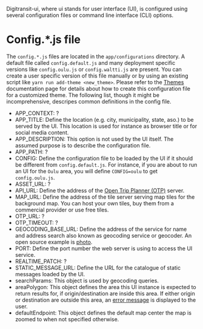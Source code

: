 Digitransit-ui, where ui stands for user interface (UI), is configured using several configuration files or command line interface (CLI) options.

# Config.*.js file
The `config.*.js` files are located in the `app/configurations` directory.
A default file called `config.default.js` and many deployment specific versions like `config.oulu.js` or `config.waltti.js` are present.
You can create a user specific version of this file manually or by using an existing script like `yarn run add-theme <new_theme>`.
Please refer to the [Themes](https://github.com/HSLdevcom/digitransit-ui/blob/master/docs/Themes.md) documentation page for details
about how to create this configuration file for a customized theme.
The following list, though it might be incomprehensive, descripes common definitions in the config file.

* APP_CONTEXT: ?
* APP_TITLE: Define the location (e.g. city, municipality, state, aso.) to be served by the UI.
This location is used for instance as browser title or for social media content.
* APP_DESCRIPTION: This option is not used by the UI itself.
The assumed purpose is to describe the configuration file.
* APP_PATH: ?
* CONFIG: Define the configuration file to be loaded by the UI if it should be different from `config.default.js`.
For instance, if you are about to run an UI for the `Oulu` area, you will define `CONFIG=oulu` to get `config.oulu.js`.
* ASSET_URL: ?
* API_URL: Define the address of the [Open Trip Planner (OTP)](https://github.com/opentripplanner/OpenTripPlanner) server.
* MAP_URL: Define the address of the tile server serving map tiles for the background map. You can host your own tiles, buy them from a commercial provider or use free tiles.
* OTP_URL: ?
* OTP_TIMEOUT: ?
* GEOCODING_BASE_URL: Define the address of the service for name and address search also known as geocoding service or geocoder. An open source example is [photo](https://github.com/komoot/photon).
* PORT: Define the port number the web server is using to access the UI service.
* REALTIME_PATCH: ?
* STATIC_MESSAGE_URL: Define the URL for the catalogue of static messages loaded by the UI.
* searchParams: This object is used by geocoding queries.
* areaPolygon: This object defines the area this UI instance is expected to return results for, if origin/destination are inside this area. If either origin or destination are outside this area, an [error message](app/component/ItinerarySummaryListContainer.js) is displayed to the user.
* defaultEndpoint: This object defines the default map center the map is zoomed to when not specified otherwise.
